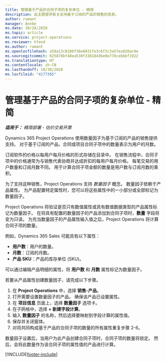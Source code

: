 ```yaml
---
title: 管理基于产品的合同子项的复杂单位 - 精简
description: 此主题提供有关支持基于订阅的产品的销售的信息。
author: rumant
manager: Annbe
ms.date: 10/28/2020
ms.topic: article
ms.service: project-operations
ms.reviewer: kfend
ms.author: rumant
ms.openlocfilehash: a58a13c8186f36e6031fe3c6f3c3a57ea920ac9e
ms.sourcegitcommit: 625878bf48ea530f3381843be0e778cebbbf1922
ms.translationtype: HT
ms.contentlocale: zh-CN
ms.lasthandoff: 10/30/2020
ms.locfileid: "4177365"
---
```

# <a name="manage-complex-units-for-product-based-contract-lines---lite"></a>管理基于产品的合同子项的复杂单位 - 精简

_**适用于：** 精简部署 - 估价交易开票_

Dynamics 365 Project Operations 使用数量因子为基于订阅的产品的销售提供支持。 对于基于订阅的产品，合同或项目合同子项中的数量表示为用户的月数。

订阅软件的价格以每用户每月价格的形式存储在目录中。 在销售流程中，合同子项中的价格通常为与销售代表协商并达成折扣的每用户每月价格。 每笔交易的用户数量和订阅月数不同。 用于计算合同子项金额的数量是用户数与订阅月数的乘积。

为了支持这种销售，Project Operations 支持 *数量因子* 概念。 数量因子依赖于产品属性。 为产品配置特定属性时，您可以将这些属性中的一小部分或全部标记为数量因子。

Project Operations 将验证是否只有数值属性或具有数值数据类型的产品属性标记为数量因子。 在将具有配置的数量因子的产品添加到合同子项时，**数量** 字段将变为只读。 为充当数量因子的产品属性输入值之后，Project Operations 将计算合同子项的数量。

例如，Dynamics 365 Sales 可能具有以下属性：

- **用户数**：用户的数量。
- **月数**：订阅的月数。
- **产品 SKU**：产品的库存单位 (SKU)。

可以通过编辑产品明细的属性，将 **用户数** 和 **月数** 属性标记为数量因子。

若要从产品属性创建数量因子，请完成以下步骤。

1. 在 **Project Operations** 中，选择 **销售-产品**。
2. 打开需要设置数量因子的产品。 确保该产品已设置属性。
3. 在 **项目信息** 页面上，选择 **数量因子** 选项卡。
4. 在子网格中，选择 **+ 新建字段计算**。
5. 输入 **数量因子** 的名称，然后选择要映射到字段计算的属性值。
6. 保存并关闭窗体。
7. 对将共同构成基于产品的合同子项的数量的所有属性重复步骤 2-6。

数量因子设置后，当用户为此产品创建合同子项时，合同子项的数量将锁定。 然后，会将此数量作为该合同子项的属性值的产品进行计算。


[!INCLUDE[footer-include](../../includes/footer-banner.md)]